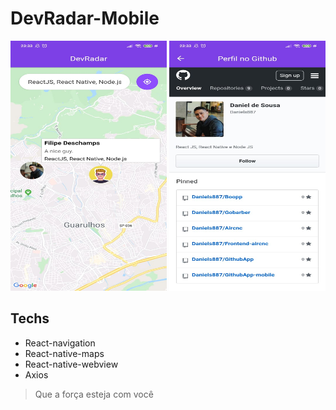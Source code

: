 # DevRadar-Mobile
<img src="https://github.com/Daniels887/DevRadar-Mobile/blob/master/Telas/Main.jpg" alt="Main" width="250" height="400" /> <img src="https://github.com/Daniels887/DevRadar-Mobile/blob/master/Telas/Profile.jpg" alt="Profile" width="250" height="400" />
## Techs

- React-navigation
- React-native-maps
- React-native-webview
- Axios

> Que a força esteja com você
